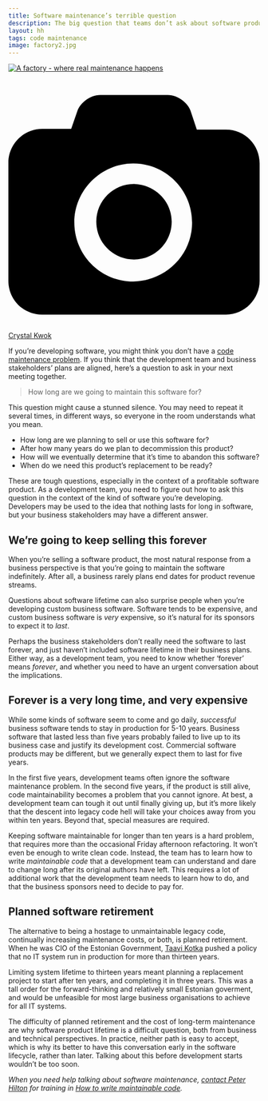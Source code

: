 ```yaml
---
title: Software maintenance’s terrible question
description: The big question that teams don’t ask about software products
layout: hh
tags: code maintenance
image: factory2.jpg
---
```


[![A factory - where real maintenance happens](factory2.jpg)](https://unsplash.com/photos/NGsBU5d-qxQ)

<a class="unsplash" href="https://unsplash.com/photos/NGsBU5d-qxQ" rel="noopener noreferrer" title="Download free do whatever you want high-resolution photos from Crystal Kwok"><span><svg xmlns="http://www.w3.org/2000/svg" viewBox="0 0 32 32"><title>unsplash-logo</title><path d="M20.8 18.1c0 2.7-2.2 4.8-4.8 4.8s-4.8-2.1-4.8-4.8c0-2.7 2.2-4.8 4.8-4.8 2.7.1 4.8 2.2 4.8 4.8zm11.2-7.4v14.9c0 2.3-1.9 4.3-4.3 4.3h-23.4c-2.4 0-4.3-1.9-4.3-4.3v-15c0-2.3 1.9-4.3 4.3-4.3h3.7l.8-2.3c.4-1.1 1.7-2 2.9-2h8.6c1.2 0 2.5.9 2.9 2l.8 2.4h3.7c2.4 0 4.3 1.9 4.3 4.3zm-8.6 7.5c0-4.1-3.3-7.5-7.5-7.5-4.1 0-7.5 3.4-7.5 7.5s3.3 7.5 7.5 7.5c4.2-.1 7.5-3.4 7.5-7.5z"></path></svg></span><span>Crystal Kwok</span></a>

If you’re developing software, you might think you don’t have a [code maintenance problem](code-maintenance-problem).
If you think that the development team and business stakeholders’ plans are aligned, here’s a question to ask in your next meeting together.

<blockquote class="big">
<p>How long are we going to maintain this software for?</p>
</blockquote>

This question might cause a stunned silence.
You may need to repeat it several times, in different ways, so everyone in the room understands what you mean.

* How long are we planning to sell or use this software for?
* After how many years do we plan to decommission this product?
* How will we eventually determine that it’s time to abandon this software?
* When do we need this product’s replacement to be ready?

These are tough questions, especially in the context of a profitable software product.
As a development team, you need to figure out how to ask this question in the context of the kind of software you’re developing.
Developers may be used to the idea that nothing lasts for long in software, but your business stakeholders may have a different answer.

## We’re going to keep selling this forever

When you’re selling a software product, the most natural response from a business perspective is that you’re going to maintain the software indefinitely.
After all, a business rarely plans end dates for product revenue streams.

Questions about software lifetime can also surprise people when you’re developing custom business software.
Software tends to be expensive, and custom business software is _very_ expensive, so it’s natural for its sponsors to expect it to _last_.

Perhaps the business stakeholders don’t really need the software to last forever, and just haven’t included software lifetime in their business plans.
Either way, as a development team, you need to know whether ‘forever’ means _forever_, and whether you need to have an urgent conversation about the implications.

## Forever is a very long time, and very expensive

While some kinds of software seem to come and go daily, _successful_ business software tends to stay in production for 5-10 years.
Business software that lasted less than five years probably failed to live up to its business case and justify its development cost.
Commercial software products may be different, but we generally expect them to last for five years.

In the first five years, development teams often ignore the software maintenance problem.
In the second five years, if the product is still alive, code maintainability becomes a problem that you cannot ignore.
At best, a development team can tough it out until finally giving up, but it’s more likely that the descent into legacy code hell will take your choices away from you within ten years.
Beyond that, special measures are required.

Keeping software maintainable for longer than ten years is a hard problem, that requires more than the occasional Friday afternoon refactoring.
It won’t even be enough to write clean code.
Instead, the team has to learn how to write _maintainable code_ that a development team can understand and dare to change long after its original authors have left.
This requires a lot of additional work that the development team needs to learn how to do, and that the business sponsors need to decide to pay for.

## Planned software retirement

The alternative to being a hostage to unmaintainable legacy code, continually increasing maintenance costs, or both, is planned retirement.
When he was CIO of the Estonian Government, [Taavi Kotka](https://www.youtube.com/watch?v=9d2PpZoc9w8) pushed a policy that no IT system run in production for more than thirteen years.

Limiting system lifetime to thirteen years meant planning a replacement project to start after ten years, and completing it in three years.
This was a tall order for the forward-thinking and relatively small Estonian goverment, and would be unfeasible for most large business organisations to achieve for all IT systems.

The difficulty of planned retirement and the cost of long-term maintenance are why software product lifetime is a difficult question, both from business and technical perspectives.
In practice, neither path is easy to accept, which is why its better to have this conversation early in the software lifecycle, rather than later.
Talking about this before development starts wouldn’t be too soon.

_When you need help talking about software maintenance, [contact Peter Hilton](../contact) for training in [How to write maintainable code](../training/maintainable-code)._
